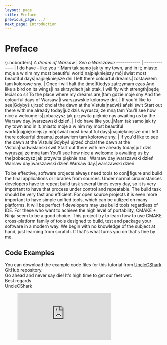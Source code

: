 ```yaml
---
layout: page
title: Preface
previous_page: ../
next_page: Introduction
---
```


# Preface

{:.noborders}
*A dream of Warsaw* | *Sen o Warszawie*
------------ | -------------
|
I do have - like you -|Mam tak samo jak ty
my town, and in it;|miasto moje a w nim
my most beautiful world|najpiękniejszy mój świat
most beautiful days|najpiękniejsze dni
I left there colourful dreams.|zostawiłem tam kolorowe sny.
|
Once I will halt the time|Kiedyś zatrzymam czas
And like a bird on its wings|i na skrzydłach jak ptak,
I will fly with strength|będę leciał co sił
To the place where my dreams are,|tam gdzie moje sny
And the colourful days of Warsaw.|i warszawskie kolorowe dni.
|
If you'd like to see|Gdybyś ujrzeć chciał
the dawn at the Vistula|nadwiślański świt
Start out there with me already today|już dziś wyruszaj ze mną tam
You'll see how nice a welcome is|zobaczysz jak przywita pięknie nas
awaiting us by the Warsaw day.|warszawski dzień.
|
I do have like you,|Mam tak samo jak ty
my town and in it:|miasto moje a w nim
my most beautiful world|najpiękniejszy mój świat
most beautiful days|najpiękniejsze dni
I left there colourful dreams.|zostawiłem tam kolorowe sny.
|
If you'd like to see the dawn at the Vistula|Gdybyś ujrzeć chciał
the dawn at the Vistula|nadwiślański świt
Start out there with me already today|już dziś wyruszaj ze mną tam
You'll see how nice a welcome is awaiting us by the|zobaczysz jak przywita pięknie nas
|
Warsaw day|warszawski dzień
Warsaw day|warszawski dzień
Warsaw day.|warszawski dzień.

To be effective, software projects always need tools to configure and build the final applications or libraries from sources. Under normal circumstances developers have to repeat build task several times every day, so it is very important to have that process under control and repeatable. The build task should be very fast and efficient. For open source projects it is even more important to have simple unified tools, which can be utilized on many platforms. It will be perfect if developers may use build tools regardless of IDE. For these who want to achieve the high level of portability, CMAKE + Ninja seem to be a good choice. This project try to learn how to use CMAKE cross-platform family of tools designed to build, test and package your software in a modern way. We begin with no knowledge of the subject at hand, just learning from scratch. If that's what turns you on that's fine by me.

## Code Examples

You can download the example code files for this tutorial from [UncleCShark]({{site.author.repository}}) GitHub repository.  
Go ahead and never say die! It's high time to get our feet wet.  
Best regards  
UncleCShark

<!-- blank line -->
<figure class="video_container">
  <iframe src="https://www.youtube.com/embed/ePNUSmH3dMI" frameborder="0" allowfullscreen="true"> </iframe>
</figure>
<!-- blank line -->
